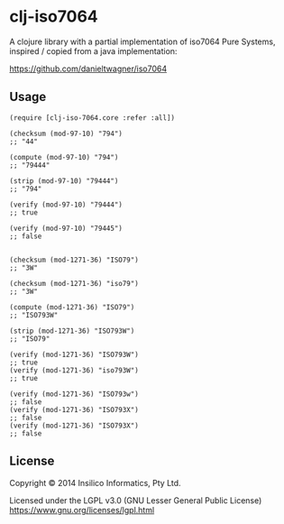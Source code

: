 clj-iso7064
===========

A clojure library with a partial implementation of iso7064 Pure Systems,
inspired / copied from a java implementation:

  https://github.com/danieltwagner/iso7064

## Usage

```
(require [clj-iso-7064.core :refer :all])

(checksum (mod-97-10) "794")
;; "44"

(compute (mod-97-10) "794")
;; "79444"

(strip (mod-97-10) "79444")
;; "794"

(verify (mod-97-10) "79444")
;; true

(verify (mod-97-10) "79445")
;; false


(checksum (mod-1271-36) "ISO79")
;; "3W"

(checksum (mod-1271-36) "iso79")
;; "3W"

(compute (mod-1271-36) "ISO79")
;; "ISO793W"

(strip (mod-1271-36) "ISO793W")
;; "ISO79"

(verify (mod-1271-36) "ISO793W")
;; true
(verify (mod-1271-36) "iso793W")
;; true

(verify (mod-1271-36) "ISO793w")
;; false
(verify (mod-1271-36) "ISO793X")
;; false
(verify (mod-1271-36) "ISO793X")
;; false
```

## License

Copyright © 2014 Insilico Informatics, Pty Ltd.

Licensed under the LGPL v3.0 (GNU Lesser General Public License)
https://www.gnu.org/licenses/lgpl.html

